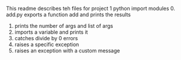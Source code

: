 This readme describes teh files for project 1 python import modules
0. add.py exports a function add and prints the results
1. prints the number of args and list of args
2. imports a variable and prints it
3. catches divide by 0 errors
4. raises a specific exception
5. raises an exception with a custom message
